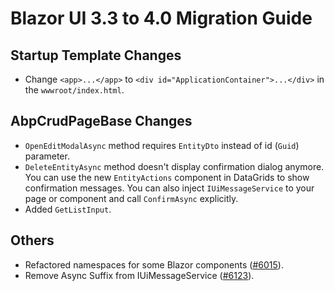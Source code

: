 # Blazor UI 3.3 to 4.0 Migration Guide

## Startup Template Changes

* Change `<app>...</app>` to `<div id="ApplicationContainer">...</div>` in the `wwwroot/index.html`.

## AbpCrudPageBase Changes

- `OpenEditModalAsync` method requires `EntityDto` instead of id (`Guid`) parameter.
- `DeleteEntityAsync` method doesn't display confirmation dialog anymore. You can use the new `EntityActions` component in DataGrids to show confirmation messages. You can also inject `IUiMessageService` to your page or component and call `ConfirmAsync` explicitly.
- Added `GetListInput`.

## Others

- Refactored namespaces for some Blazor components ([#6015](https://github.com/abpframework/abp/issues/6015)).
- Remove Async Suffix from IUiMessageService ([#6123](https://github.com/abpframework/abp/pull/6123)).